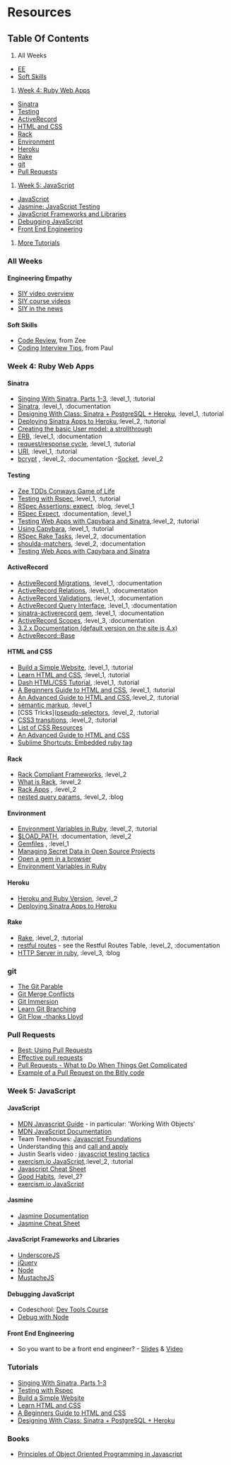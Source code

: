 # Resources

## Table Of Contents

1. All Weeks
  - [EE](#engineering-empathy)
  - [Soft Skills](#soft-skills)
1. [Week 4: Ruby Web Apps](#week-4-ruby-web-apps)
  - [Sinatra](#sinatra)
  - [Testing](#testing)
  - [ActiveRecord](#activerecord)
  - [HTML and CSS](#HTML-and-CSS)
  - [Rack](#rack)
  - [Environment](#environment)
  - [Heroku](#heroku)
  - [Rake](#rake)
  - [git](#git)
  - [Pull Requests](#pull-requests)
1. [Week 5: JavaScript](#week-5--javascript)
  - [JavaScript](#javascript)
  - [Jasmine: JavaScript Testing](#jasmine)
  - [JavaScript Frameworks and Libraries](#javascript-frameworks-and-libraries)
  - [Debugging JavaScript](#debugging-javascript)
  - [Front End Engineering](#front-end-engineering)
1. [More Tutorials](#tutorials)

### All Weeks

#### Engineering Empathy

- [SIY video overview](http://www.youtube.com/watch?v=r8fcqrNO7so)
- [SIY course videos](http://www.siyli.org/take-the-course/siy-curriculum/)
- [SIY in the news](http://www.huffingtonpost.com/2013/09/29/googles-jolly-good-fellow_n_3975944.html)

#### Soft Skills

- [Code Review](http://blog.codeclimate.com/blog/2013/10/09/unexpected-outcomes-of-code-reviews/?utm_source=Code+Climate&utm_campaign=ef73e7adfa-newsletter-2013-10&utm_medium=email&utm_term=0_672a7f5529-ef73e7adfa-318096897), from Zee
- [Coding Interview Tips](http://www.interviewcake.com/tips-and-tricks), from Paul

### Week 4: Ruby Web Apps

#### Sinatra

- [Singing With Sinatra, Parts 1-3](http://net.tutsplus.com/tutorials/ruby/singing-with-sinatra/), :level_1, :tutorial
- [Sinatra](http://www.sinatrarb.com), :level_1, :documentation
- [Designing With Class: Sinatra + PostgreSQL + Heroku](http://mherman.org/blog/2013/06/08/designing-with-class-sinatra-plus-postgresql-plus-heroku/), :level_1, :tutorial
- [Deploying Sinatra Apps to Heroku](http://cloud.dzone.com/articles/deploying-sinatra-app-heroku-0),:level_2, :tutorial
- [Creating the basic User model: a strollthrough](https://github.com/labe/sinatra_user_accounts)
- [ERB](http://ruby-doc.org/stdlib-1.9.3/libdoc/erb/rdoc/ERB.html), :level_1, :documentation
- [request/response cycle](http://devhub.fm/http-requestresponse-basics/), :level_1, :tutorial
- [URI](https://en.wikipedia.org/wiki/URI_scheme#Examples), :level_1, :tutorial
- [bcrypt](http://bcrypt-ruby.rubyforge.org/) , :level_2, :documentation
-[Socket](http://www.ruby-doc.org/stdlib-2.0.0/libdoc/socket/rdoc/Socket.html), :level_2

#### Testing

- [Zee TDDs Conways Game of Life](https://gist.github.com/zspencer/6924352)
- [Testing with Rspec](http://net.tutsplus.com/tutorials/ruby/ruby-for-newbies-testing-with-rspec/),:level_1, :tutorial
- [RSpec Assertions: expect](http://betterspecs.org/#expect), :blog, :level_1
- [RSpec Expect](http://myronmars.to/n/dev-blog/2012/06/rspecs-new-expectation-syntax), :documentation, :level_1
- [Testing Web Apps with Capybara and Sinatra](http://net.tutsplus.com/tutorials/ruby/ruby-for-newbies-testing-web-apps-with-capybara-and-cucumber/),:level_2, :tutorial
- [Using Capybara](https://github.com/jnicklas/capybara), :level_1, :tutorial
- [RSpec Rake Tasks](https://www.relishapp.com/rspec/rspec-core/docs/command-line/rake-task), :level_2, :documentation
-  [shoulda-matchers](https://github.com/thoughtbot/shoulda-matchers), :level_2, :documentation
- [Testing Web Apps with Capybara and Sinatra](http://net.tutsplus.com/tutorials/ruby/ruby-for-newbies-testing-web-apps-with-capybara-and-cucumber/)

#### ActiveRecord
- [ActiveRecord Migrations](http://api.rubyonrails.org/classes/ActiveRecord/Migration.html), :level_1, :documentation
- [ActiveRecord Relations](http://api.rubyonrails.org/classes/ActiveRecord/Relation.html), :level_1, :documentation
- [ActiveRecord Validations](http://guides.rubyonrails.org/active_record_validations.html), :level_1, :documentation
- [ActiveRecord Query Interface](http://guides.rubyonrails.org/active_record_querying.html), :level_1, :documentation
- [sinatra-activerecord gem](https://github.com/janko-m/sinatra-activerecord), :level_1, :documentation
- [ActiveRecord Scopes](http://guides.rubyonrails.org/active_record_querying.html#scopes), :level_3, :documentation
- [3.2.x Documentation (default version on the site is 4.x)](http://guides.rubyonrails.org/v3.2.13/)
- [ActiveRecord::Base](http://rubydoc.info/gems/activerecord/3.2.13/ActiveRecord/Base)

#### HTML and CSS
- [Build a Simple Website](http://teamtreehouse.com/library/websites/build-a-simple-website), :level_1, :tutorial
- [Learn HTML and CSS](http://teamtreehouse.com/learning-adventures/learn-html-and-css), :level_1, :tutorial
- [Dash HTML/CSS Tutorial](https://dash.generalassemb.ly/), :level_1, :tutorial
- [A Beginners Guide to HTML and CSS](http://learn.shayhowe.com/), :level_1, :tutorial
- [An Advanced Guide to HTML and CSS](http://learn.shayhowe.com/),:level_2, :tutorial
- [semantic markup](http://www.webstyleguide.com/wsg3/5-site-structure/2-semantic-markup.html), :level_1
- [CSS Tricks]([pseudo-selectors](http://css-tricks.com), :level_2, :tutorial
- [CSS3 transitions](http://net.tutsplus.com/tutorials/html-css-techniques/css-fundametals-css-3-transitions/), :level_2, :tutorial
- [List of CSS Resources](https://gist.github.com/jenmyers/a6bb9ea6233c6c5a9edb)
- [An Advanced Guide to HTML and CSS](http://learn.shayhowe.com/)
- [Sublime Shortcuts: Embedded ruby tag](https://github.com/eddorre/SublimeERB)

#### Rack
- [Rack Compliant Frameworks](https://devcenter.heroku.com/articles/rack#sinatra), :level_2
- [What is Rack](http://codefol.io/posts/14--What-is-Rack-A-Primer), :level_2
- [Rack Apps](http://rack.rubyforge.org/doc/Rack/Builder.html) , :level_2
- [nested query params](http://codefol.io/posts/9-How-Does-Rack-Parse-Query-Params-With-parse-nested-query), :level_2, :blog

#### Environment
- [Environment Variables in Ruby](http://ruby.about.com/od/rubyfeatures/a/envvar.htm), :level_2, :tutorial
- [$LOAD_PATH](http://selfless-singleton.rickwinfrey.com/2012/12/20/-rubys-load-path/), :documentation, :level_2
- [Gemfiles](http://bundler.io/v1.3/gemfile.html) , :level_1
- [Managing Secret Data in Open Source Projects](https://gist.github.com/ndelage/7026164)
- [Open a gem in a browser](http://blog.thejls.com/post/19789574673/opening-a-gem-source-with-sublime-text-2)
- [Environment Variables in Ruby](http://ruby.about.com/od/rubyfeatures/a/envvar.htm)

#### Heroku
- [Heroku and Ruby Version](https://devcenter.heroku.com/articles/getting-started-with-ruby#specify-ruby-version-and-declare-dependencies-with-a-gemfile), :level_2
- [Deploying Sinatra Apps to Heroku](http://cloud.dzone.com/articles/deploying-sinatra-app-heroku-0)

#### Rake
- [Rake](http://jasonseifer.com/2010/04/06/rake-tutorial#The-Default-Task), :level_2, :tutorial
- [restful routes](http://guides.rubyonrails.org/routing.html) - see the Restful Routes Table, :level_2, :documentation
- [HTTP Server in ruby](http://oldmoe.blogspot.com/2009/10/ruby-19x-web-servers-booklet.html), :level_3, :blog

### git
- [The Git Parable](http://tom.preston-werner.com/2009/05/19/the-git-parable.html)
- [Git Merge Conflicts](https://help.github.com/articles/resolving-a-merge-conflict-from-the-command-line)
- [Git Immersion](http://gitimmersion.com/)
- [Learn Git Branching](http://pcottle.github.io/learnGitBranching/)
- [Git Flow -thanks Lloyd](https://github.com/netelder/tictactoe/blob/master/git_procedure.txt)

### Pull Requests
- [Best: Using Pull Requests](https://help.github.com/articles/using-pull-requests)
- [Effective pull requests](http://codeinthehole.com/writing/pull-requests-and-other-good-practices-for-teams-using-github/)
- [Pull Requests - What to Do When Things Get Complicated](https://spring.io/blog/2011/07/18/social-coding-pull-requests-what-to-do-when-things-get-complicated)
- [Example of a Pull Request on the Bitly code](https://github.com/bitly/dablooms/pull/19)


### Week 5: JavaScript

#### JavaScript

- [MDN Javascript Guide](https://developer.mozilla.org/en-US/docs/Web/JavaScript/Guide) - in particular: 'Working With Objects'
- [MDN JavaScript Documentation](https://developer.mozilla.org/en-US/docs/Web/JavaScript/Reference)
- Team Treehouses: [Javascript Foundations](http://teamtreehouse.com/library/websites/javascript-foundations)
- Understanding [this](http://trephine.org/t/index.php?title=Understanding_JavaScript%27s_this_keyword) and [call and apply](http://trephine.org/t/index.php?title=JavaScript_call_and_apply)
- Justin Searls video : [javascript testing tactics](https://speakerdeck.com/searls/javascript-testing-tactics)
- [exercism.io JavaScript](exercism.io/setup/javascript),:level_2, :tutorial
- [Javascript Cheat Sheet](http://wps.aw.com/wps/media/objects/2234/2287950/javascript_refererence.pdf)
- [Good Habits](http://enterprisejquery.com/2010/10/how-good-c-habits-can-encourage-bad-javascript-habits-part-1/), :level_2?
- [exercism.io JavaScript](exercism.io/setup/javascript)

#### Jasmine

- [Jasmine Documentation](http://pivotal.github.io/jasmine/)
- [Jasmine Cheat Sheet](http://www.cheatography.com/citguy/cheat-sheets/jasmine-js-testing/)

#### JavaScript Frameworks and Libraries

- [UnderscoreJS](http://underscorejs.org/)
- [jQuery](http://jquery.com/)
- [Node](http://nodejs.org)
- [MustacheJS](https://github.com/defunkt/mustache)

#### Debugging JavaScript

- Codeschool: [Dev Tools Course](https://www.codeschool.com/courses/discover-devtools)
- [Debug with Node](http://nodejs.org/api/debugger.html)

#### Front End Engineering

- So you want to be a front end engineer? -
  [Slides](https://speakerdeck.com/dmosher/so-you-want-to-be-a-front-end-engineer) &
  [Video](http://www.youtube.com/watch?v=Lsg84NtJbmI)

### Tutorials

- [Singing With Sinatra, Parts 1-3](http://net.tutsplus.com/tutorials/ruby/singing-with-sinatra/)
- [Testing with Rspec](http://net.tutsplus.com/tutorials/ruby/ruby-for-newbies-testing-with-rspec/)
- [Build a Simple Website](http://teamtreehouse.com/library/websites/build-a-simple-website)
- [Learn HTML and CSS](http://teamtreehouse.com/learning-adventures/learn-html-and-css)
- [A Beginners Guide to HTML and CSS](http://learn.shayhowe.com/)
- [Designing With Class: Sinatra + PostgreSQL + Heroku](http://mherman.org/blog/2013/06/08/designing-with-class-sinatra-plus-postgresql-plus-heroku/)


### Books
- [Principles of Object Oriented Programming in Javascript](http://www.nostarch.com/releases/OOJS_PR.html)
